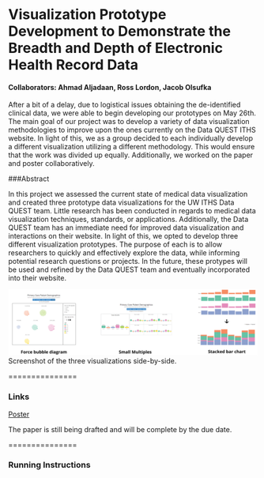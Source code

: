 Visualization Prototype Development to Demonstrate the Breadth and Depth of Electronic Health Record Data 
===============
#### Collaborators: Ahmad Aljadaan, Ross Lordon, Jacob Olsufka

After a bit of a delay, due to logistical issues obtaining the de-identified clinical data, we were able to begin developing our prototypes on May 26th. The main goal of our project was to develop a variety of data visualization methodologies to improve upon the ones currently on the Data QUEST ITHS website. In light of this, we as a group decided to each individually develop a different visualization utilizing a different methodology. This would ensure that the work was divided up equally. Additionally, we worked on the paper and poster collaboratively. 

###Abstract

In this project we assessed the current state of medical data visualization and created three prototype data visualizations for the UW ITHS Data QUEST team. Little research has been conducted in regards to medical data visualization techniques, standards, or applications. Additionally, the Data QUEST team has an immediate need for improved data visualization and interactions on their website. In light of this, we opted to develop three different visualization prototypes. The purpose of each is to allow researchers to quickly and effectively explore the data, while informing potential research questions or projects. In the future, these protypes will be used and refined by the Data QUEST team and eventually incorporated into their website.

![Overview](overview.png)
<c>Screenshot of the three visualizations side-by-side.</c>

===============
### Links
[Poster](https://github.com/CSE512-15S/fp-aljadaan-rlordon-olsufj/blob/master/Poster-Big.png)

The paper is still being drafted and will be complete by the due date.

===============
### Running Instructions


